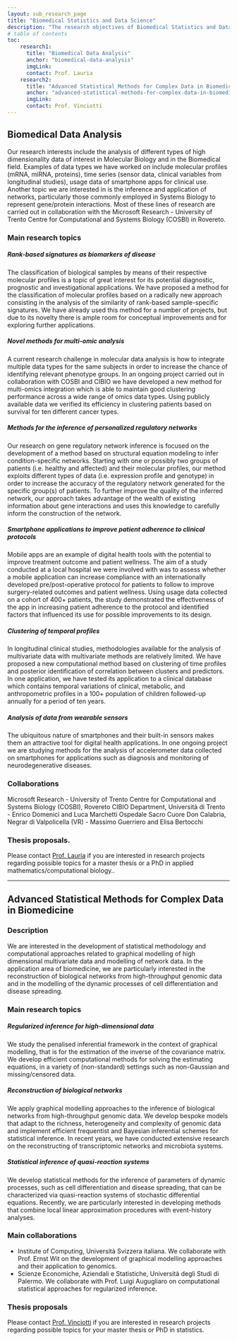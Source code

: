 ```yaml
---
layout: sub_research_page
title: "Biomedical Statistics and Data Science"
description: "The research objectives of Biomedical Statistics and Data Science focus on studying complex biological systems based on omics data, which increasingly characterize scientific research in the biomedical field. Omics data are molecular profiles of various types (RNA profiles, protein profiles, methylation profiles, genetic profiles), and their study has revolutionized biological research by allowing simultaneous reading of all elements of a class of molecules (RNA, proteins, etc.) present in a biological system at a certain moment. The Data Analysis group's research focuses on new methods of interpreting this data to address problems such as drug resistance in certain types of tumors (in collaboration with a group from the Human Technopole), the mechanisms underlying neurodegenerative diseases (collaboration with the University of Bologna, CIBIO, and Aptuit), the identification of molecular biomarkers for diagnostic and prognostic use (collaboration with GSK Vaccines), and the metabolic alterations related to the interaction between diet and an individual's genotype (collaboration with Nestle Institute of Health Sciences). Many of these projects have also been carried out in collaboration with researchers from the COSBI Institute, which provides opportunities for numerous collaborations, especially in the pharmaceutical and academic fields."
# table of contents
toc:
    research1:
      title: "Biomedical Data Analysis"
      anchor: "biomedical-data-analysis"
      imgLink:
      contact: Prof. Lauria
    research2:
      title: "Advanced Statistical Methods for Complex Data in Biomedicine"
      anchor: "advanced-statistical-methods-for-complex-data-in-biomedicine"
      imgLink:
      contact: Prof. Vinciotti
---
```


## Biomedical Data Analysis

Our research interests include the analysis of different types of high dimensionality data of interest in Molecular Biology and in the Biomedical field. Examples of data types we have worked on include molecular profiles (mRNA, miRNA, proteins), time series (sensor data, clinical variables from longitudinal studies), usage data of smartphone apps for clinical use.  Another topic we are interested in is the inference and application of networks, particularly those commonly employed in Systems Biology to represent gene/protein interactions. Most of these lines of research are carried out in collaboration with the Microsoft Research - University of Trento Centre for Computational and Systems Biology (COSBI) in Rovereto.

### Main research topics

##### Rank-based signatures as biomarkers of disease

The classification of biological samples by means of their respective molecular profiles is a topic of great interest for its potential diagnostic, prognostic and investigational applications. We have proposed a method for the classification of molecular profiles based on a radically new approach consisting in the analysis of the similarity of rank-based sample-specific signatures. We have already used this method for a number of projects, but due to its novelty there is ample room for conceptual improvements and for exploring further applications.

##### Novel methods for multi-omic analysis

A current research challenge in molecular data analysis is how to integrate multiple data types for the same subjects in order to increase the chance of identifying relevant phenotype groups. In an ongoing project carried out in collaboration with COSBI and CIBIO we have developed a new method for multi-omics integration which is able to maintain good clustering performance across a wide range of omics data types. Using publicly available data we verified its efficiency in clustering patients based on survival for ten different cancer types.

##### Methods for the inference of personalized regulatory networks

Our research on gene regulatory network inference is focused on the development of a method based on structural equation modeling to infer condition-specific networks. Starting with one or possibly two groups of patients (i.e. healthy and affected) and their molecular profiles, our method exploits different types of data  (i.e. expression profile and genotype) in order to increase the accuracy of the regulatory network generated for the specific group(s) of patients. To further improve the quality of the inferred network, our approach takes advantage of the wealth of existing information about gene interactions and uses this knowledge to carefully inform the construction of the network.

##### Smartphone applications to improve patient adherence to clinical protocols

Mobile apps are an example of digital health tools with the potential to improve treatment outcome and patient wellness. The aim of a study conducted at a local hospital we were involved with was to assess whether a mobile application can increase compliance with an internationally developed pre/post-operative protocol for patients to follow to improve surgery-related outcomes and patient wellness. Using usage data collected on a cohort of 400+ patients, the study demonstrated the effectiveness of the app in increasing patient adherence to the protocol and identified factors that influenced its use for possible improvements to its design.

##### Clustering of temporal profiles

In longitudinal clinical studies, methodologies available for the analysis of multivariate data with multivariate methods are relatively limited. We have proposed a new computational method based on clustering of time profiles and posterior identification of correlation between clusters and predictors. In one application, we have tested its application to a clinical database which contains temporal variations of clinical, metabolic, and anthropometric profiles in a 100+ population of children followed-up annually for a period of ten years.

##### Analysis of data from wearable sensors

The ubiquitous nature of smartphones and their built-in sensors makes them an attractive tool for digital health applications. In one ongoing project we are studying methods for the analysis of accelerometer data collected on smartphones for applications such as diagnosis and monitoring of neurodegenerative diseases.


### Collaborations

Microsoft Research - University of Trento Centre for Computational and Systems Biology (COSBI), Rovereto
CIBIO Department,  Università di Trento - Enrico Domenici and Luca Marchetti
Ospedale Sacro Cuore Don Calabria, Negrar di Valpolicella (VR) - Massimo Guerriero and Elisa Bertocchi


### Thesis proposals.

Please contact [Prof. Lauria](https://webapps.unitn.it/du/it/Persona/PER0160323/Curriculum) if you are interested in research projects regarding possible topics for a master thesis or a PhD in applied mathematics/computational biology..

---

## Advanced Statistical Methods for Complex Data in Biomedicine

### Description

We are interested in the development of statistical methodology and computational approaches related to graphical modelling of high dimensional multivariate data and modelling of network data. In the application area of biomedicine, we are particularly interested in the reconstruction of biological networks from high-throughput genomic data and in the modelling of the dynamic processes of cell differentiation and disease spreading.

### Main research topics

##### Regularized inference for high-dimensional data

We study the penalised inferential framework in the context of graphical modelling, that is for the estimation of the inverse of the covariance matrix. We develop efficient computational methods for solving the estimating equations, in a variety of (non-standard) settings such as non-Gaussian and missing/censored data.

##### Reconstruction of biological networks

We apply graphical modelling approaches to the inference of biological networks from high-throughput genomic data. We develop bespoke models that adapt to the richness, heterogeneity and complexity of genomic data and implement efficient frequentist and Bayesian inferential schemes for statistical inference. In recent years, we have conducted extensive research on the reconstructing of transcriptomic networks and microbiota systems.

##### Statistical inference of quasi-reaction systems

We develop statistical methods for the inference of parameters of dynamic processes, such as cell differentiation and disease spreading, that can be characterized via quasi-reaction systems of stochastic differential equations. Recently, we are particularly interested in developing methods that combine local linear approximation procedures with event-history analyses.

### Main collaborations

* Institute of Computing, Università Svizzera italiana. We collaborate with Prof. Ernst Wit on the development of graphical modelling approaches and their application to genomics.
* Scienze Economiche, Aziendali e Statistiche, Università degli Studi di Palermo. We collaborate with Prof. Luigi Augugliaro on computational statistical approaches for regularized inference.

### Thesis proposals

Please contact [Prof. Vinciotti](https://webapps.unitn.it/du/it/Persona/PER0222143/Curriculum) if you are interested in research projects regarding possible topics for your master thesis or PhD in statistics.
